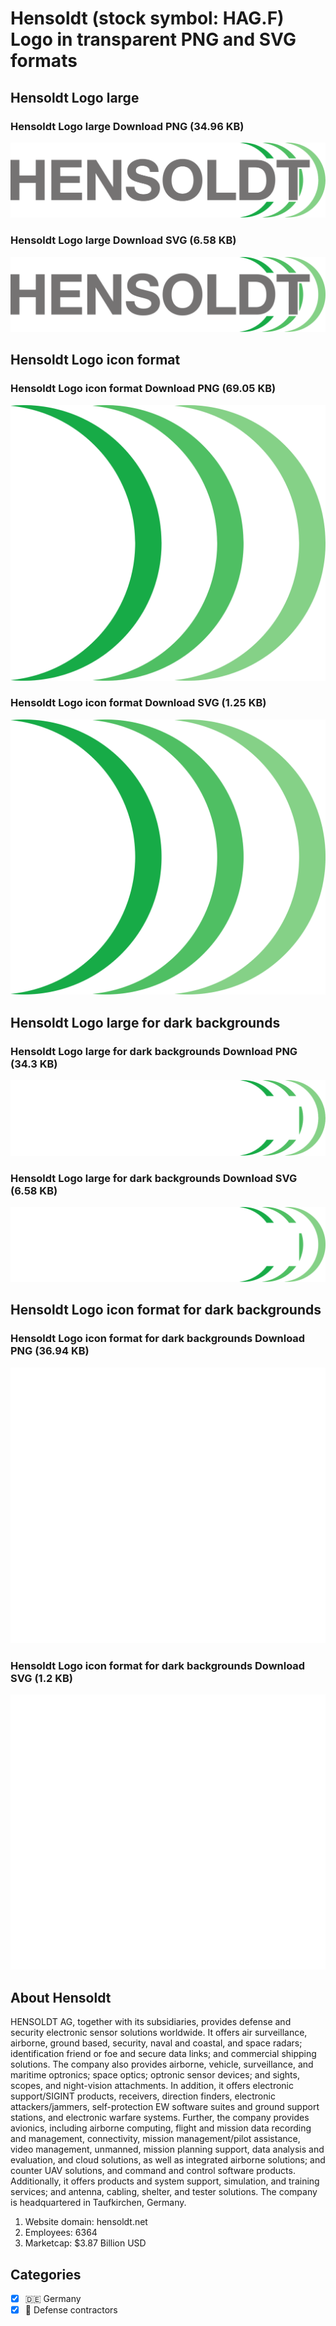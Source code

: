 # Hensoldt (stock symbol: HAG.F) Logo in transparent PNG and SVG formats

## Hensoldt Logo large

### Hensoldt Logo large Download PNG (34.96 KB)

![Hensoldt Logo large Download PNG (34.96 KB)](/img/orig/HAG.F_BIG-c702a98c.png)

### Hensoldt Logo large Download SVG (6.58 KB)

![Hensoldt Logo large Download SVG (6.58 KB)](/img/orig/HAG.F_BIG-58c4708a.svg)

## Hensoldt Logo icon format

### Hensoldt Logo icon format Download PNG (69.05 KB)

![Hensoldt Logo icon format Download PNG (69.05 KB)](/img/orig/HAG.F-7f47ac72.png)

### Hensoldt Logo icon format Download SVG (1.25 KB)

![Hensoldt Logo icon format Download SVG (1.25 KB)](/img/orig/HAG.F-6b7445a0.svg)

## Hensoldt Logo large for dark backgrounds

### Hensoldt Logo large for dark backgrounds Download PNG (34.3 KB)

![Hensoldt Logo large for dark backgrounds Download PNG (34.3 KB)](/img/orig/HAG.F_BIG.D-1c51e999.png)

### Hensoldt Logo large for dark backgrounds Download SVG (6.58 KB)

![Hensoldt Logo large for dark backgrounds Download SVG (6.58 KB)](/img/orig/HAG.F_BIG.D-a4019da1.svg)

## Hensoldt Logo icon format for dark backgrounds

### Hensoldt Logo icon format for dark backgrounds Download PNG (36.94 KB)

![Hensoldt Logo icon format for dark backgrounds Download PNG (36.94 KB)](/img/orig/HAG.F.D-b290d7e2.png)

### Hensoldt Logo icon format for dark backgrounds Download SVG (1.2 KB)

![Hensoldt Logo icon format for dark backgrounds Download SVG (1.2 KB)](/img/orig/HAG.F.D-7f9a3850.svg)

## About Hensoldt

HENSOLDT AG, together with its subsidiaries, provides defense and security electronic sensor solutions worldwide. It offers air surveillance, airborne, ground based, security, naval and coastal, and space radars; identification friend or foe and secure data links; and commercial shipping solutions. The company also provides airborne, vehicle, surveillance, and maritime optronics; space optics; optronic sensor devices; and sights, scopes, and night-vision attachments. In addition, it offers electronic support/SIGINT products, receivers, direction finders, electronic attackers/jammers, self-protection EW software suites and ground support stations, and electronic warfare systems. Further, the company provides avionics, including airborne computing, flight and mission data recording and management, connectivity, mission management/pilot assistance, video management, unmanned, mission planning support, data analysis and evaluation, and cloud solutions, as well as integrated airborne solutions; and counter UAV solutions, and command and control software products. Additionally, it offers products and system support, simulation, and training services; and antenna, cabling, shelter, and tester solutions. The company is headquartered in Taufkirchen, Germany.

1. Website domain: hensoldt.net
2. Employees: 6364
3. Marketcap: $3.87 Billion USD


## Categories
- [x] 🇩🇪 Germany
- [x] 🔫 Defense contractors

